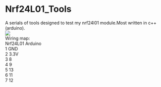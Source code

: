 # Nrf24L01_Tools
A serials of tools designed to test my nrf24l01 module.Most written in c++(arduino).<br>
<img  src="https://imgsa.baidu.com/baike/c0%3Dbaike150%2C5%2C5%2C150%2C50/sign=ce22ef42523d26973ade000f3492d99e/023b5bb5c9ea15ce581d3281b5003af33b87b243.jpg" />
<br>
Wiring map:<br>
Nrf24L01     Arduino<br>
1             GND<br>
2             3.3V<br>
3             8<br>
4             9<br>
5             13<br>
6             11<br>
7             12<br>
